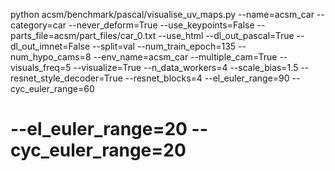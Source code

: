 python acsm/benchmark/pascal/visualise_uv_maps.py --name=acsm_car --category=car --never_deform=True --use_keypoints=False --parts_file=acsm/part_files/car_0.txt --use_html --dl_out_pascal=True --dl_out_imnet=False --split=val --num_train_epoch=135 --num_hypo_cams=8 --env_name=acsm_car --multiple_cam=True --visuals_freq=5 --visualize=True --n_data_workers=4 --scale_bias=1.5 --resnet_style_decoder=True --resnet_blocks=4 --el_euler_range=90 --cyc_euler_range=60

# --el_euler_range=20 --cyc_euler_range=20